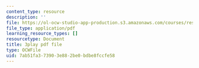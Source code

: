 ```yaml
---
content_type: resource
description: ''
file: https://ol-ocw-studio-app-production.s3.amazonaws.com/courses/res-9-003-brains-minds-and-machines-summer-course-summer-2015/7ab51fa373903e882be0bdbe8fccfe58_43kansULeBE.pdf
file_type: application/pdf
learning_resource_types: []
resourcetype: Document
title: 3play pdf file
type: OCWFile
uid: 7ab51fa3-7390-3e88-2be0-bdbe8fccfe58
---
```

